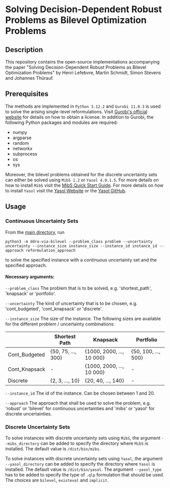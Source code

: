 # Solving Decision-Dependent Robust Problems as Bilevel Optimization Problems

## Description
This repository contains the open-source implementations accompanying the paper "Solving Decision-Dependent Robust Problems as Bilevel Optimization Problems" by Henri Lefebvre, Martin Schmidt, Simon Stevens and Johannes Thürauf.

## Prerequisites
The methods are implemented in `Python 3.12.2` and `Gurobi 11.0.3` is used to solve the arising single-level reformulations. Visit [Gurobi's official website](https://www.gurobi.com/academia/academic-program-and-licenses) for details on how to obtain a license. In addition to Gurobi, the following Python packages and modules are required:

* numpy
* argparse
* random
* networkx
* subprocess
* os
* sys

Moreover, the bilevel problems obtained for the discrete uncertainty sets can either be solved using `MibS 1.2` or `Yasol 4.0.1.5`. For more details on how to install `MibS` visit the [MibS Quick Start Guide](https://coin-or.github.io/MibS/). For more details on how to install `Yasol` visit the [Yasol Website](https://tm-vm-2.wiwi.uni-siegen.de/yasol-software.html) or the [Yasol GitHub](https://github.com/MichaelHartisch/Yasol).

## Usage
### Continuous Uncertainty Sets
From the [main directory](./), run
```
python3 -m ddro-via-bilevel --problem_class problem --uncertainty uncertainty --instance_size instance_size --instance_id instance_id --approach reformulation_approach
```
to solve the specified instance with a continuous uncertainty set and the specified approach.

#### Necessary arguments:
`--problem_class`
The problem that is to be solved, e.g. 'shortest_path', 'knapsack' or 'portfolio'.

`--uncertainty`
The kind of uncertainty that is to be chosen, e.g. 'cont_budgeted', 'cont_knapsack' or 'discrete'.

`--instance_size`
The size of the instance. The following sizes are available for the different problem / uncertainty combinations:

|               | Shortest Path      | Knapsack                  | Portfolio           |
|---------------|--------------------|---------------------------|---------------------|
| Cont_Budgeted | {50, 75, ..., 300} | {1000, 2000, ..., 10 000} | {50, 100, ..., 500} |
| Cont_Knapsack |          -         | {1000, 2000, ..., 10 000} |          -          |
| Discrete      |   {2, 3, ..., 10}  |     {20, 40, ..., 140}    |          -          |

`--instance_id`
The id of the instance. Can be chosen between 1 and 20.

`--approach`
The approach that shall be used to solve the problem, e.g. 'robust' or 'bilevel' for continuous uncertainties and 'mibs' or 'yasol' for discrete uncertainties.

### Discrete Uncertainty Sets
To solve instances with discrete uncertainty sets using `MibS`, the argument `--mibs_directory` can be added to specify the directory where `MibS` is installed. The default value is `/dist/bin/mibs`.

To solve instances with discrete uncertainty sets using `Yasol`, the argument `--yasol_directory` can be added to specify the directory where `Yasol` is installed. The default value is `/dist/bin/yasol`. 
The argument `--yasol_type` has to be added to specify the type of `.qlp` formulation that should be used. The choices are `bilevel`, `existeval` and `implicit`.  
